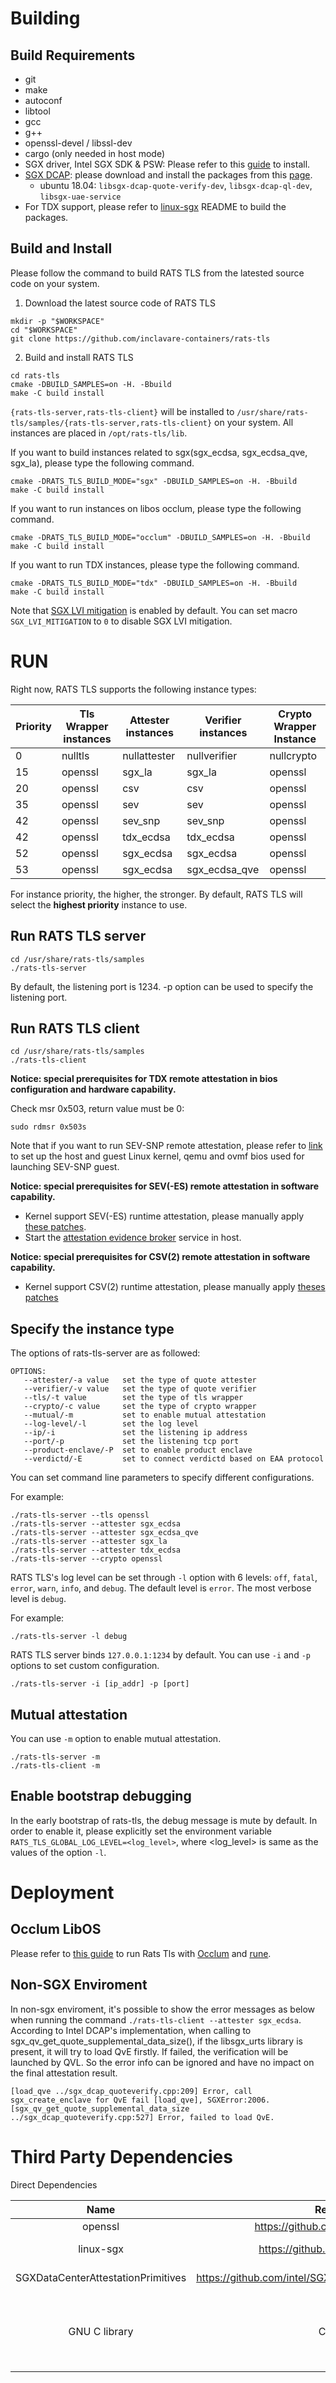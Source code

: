 # Building

## Build Requirements

- git
- make
- autoconf
- libtool
- gcc
- g++
- openssl-devel / libssl-dev
- cargo (only needed in host mode)
- SGX driver, Intel SGX SDK & PSW: Please refer to this [guide](https://download.01.org/intel-sgx/sgx-linux/2.14/docs/Intel_SGX_SW_Installation_Guide_for_Linux.pdf) to install.
- [SGX DCAP](https://github.com/intel/SGXDataCenterAttestationPrimitives): please download and install the packages from this [page](https://download.01.org/intel-sgx/sgx-dcap/#version#linux/distro).
  - ubuntu 18.04: `libsgx-dcap-quote-verify-dev`, `libsgx-dcap-ql-dev`, `libsgx-uae-service`
- For TDX support, please refer to [linux-sgx](https://github.com/intel/linux-sgx) README to build the packages.

## Build and Install

Please follow the command to build RATS TLS from the latested source code on your system.

1. Download the latest source code of RATS TLS

```shell
mkdir -p "$WORKSPACE"
cd "$WORKSPACE"
git clone https://github.com/inclavare-containers/rats-tls
```

2. Build and install RATS TLS

```shell
cd rats-tls
cmake -DBUILD_SAMPLES=on -H. -Bbuild
make -C build install
```

`{rats-tls-server,rats-tls-client}` will be installed to `/usr/share/rats-tls/samples/{rats-tls-server,rats-tls-client}` on your system. All instances are placed in `/opt/rats-tls/lib`.

If you want to build instances related to sgx(sgx\_ecdsa, sgx\_ecdsa\_qve, sgx\_la), please type the following command.

```shell
cmake -DRATS_TLS_BUILD_MODE="sgx" -DBUILD_SAMPLES=on -H. -Bbuild
make -C build install
```

If you want to run instances on libos occlum, please type the following command.

```shell
cmake -DRATS_TLS_BUILD_MODE="occlum" -DBUILD_SAMPLES=on -H. -Bbuild
make -C build install
```

If you want to run TDX instances, please type the following command.
```shell
cmake -DRATS_TLS_BUILD_MODE="tdx" -DBUILD_SAMPLES=on -H. -Bbuild
make -C build install
```

Note that [SGX LVI mitigation](https://software.intel.com/security-software-guidance/advisory-guidance/load-value-injection) is enabled by default. You can set macro `SGX_LVI_MITIGATION` to `0` to disable SGX LVI mitigation.

# RUN

Right now, RATS TLS supports the following instance types:

| Priority    | Tls Wrapper instances |     Attester instances     |     Verifier instances     | Crypto Wrapper Instance |
| ----------- | --------------------- | -------------------------- | -------------------------- | ----------------------- |
| 0         | nulltls               | nullattester               | nullverifier               | nullcrypto              |
| 15        | openssl               | sgx\_la                    | sgx\_la                    | openssl                 |
| 20        | openssl               | csv                        | csv                        | openssl                 |
| 35        | openssl               | sev                        | sev                        | openssl                 |
| 42        | openssl               | sev\_snp                   | sev\_snp                   | openssl                 |
| 42        | openssl               | tdx\_ecdsa                 | tdx\_ecdsa                 | openssl                 |
| 52        | openssl               | sgx\_ecdsa                 | sgx\_ecdsa                 | openssl                 |
| 53        | openssl               | sgx\_ecdsa                 | sgx\_ecdsa\_qve            | openssl                 |

For instance priority, the higher, the stronger. By default, RATS TLS will select the **highest priority** instance to use.

## Run RATS TLS server

```
cd /usr/share/rats-tls/samples
./rats-tls-server
```

By default, the listening port is 1234. -p option can be used to specify the listening port.

## Run RATS TLS client
```
cd /usr/share/rats-tls/samples
./rats-tls-client
```

**Notice: special prerequisites for TDX remote attestation in bios configuration and hardware capability.**

Check msr 0x503, return value must be 0:
```
sudo rdmsr 0x503s
```

Note that if you want to run SEV-SNP remote attestation, please refer to [link](https://github.com/AMDESE/AMDSEV/tree/sev-snp-devel) to set up the host and guest Linux kernel, qemu and ovmf bios used for launching SEV-SNP guest.

**Notice: special prerequisites for SEV(-ES) remote attestation in software capability.**

- Kernel support SEV(-ES) runtime attestation, please manually apply [these patches](https://github.com/haosanzi/attestation-evidence-broker/tree/master/hack/README.md).
- Start the [attestation evidence broker](https://github.com/haosanzi/attestation-evidence-broker/blob/master/README.md) service in host.

**Notice: special prerequisites for CSV(2) remote attestation in software capability.**

- Kernel support CSV(2) runtime attestation, please manually apply [theses patches](https://gitee.com/anolis/cloud-kernel/pulls/412)

## Specify the instance type

The options of rats-tls-server are as followed:

```shell
OPTIONS:
   --attester/-a value   set the type of quote attester
   --verifier/-v value   set the type of quote verifier
   --tls/-t value        set the type of tls wrapper
   --crypto/-c value     set the type of crypto wrapper
   --mutual/-m           set to enable mutual attestation
   --log-level/-l        set the log level
   --ip/-i               set the listening ip address
   --port/-p             set the listening tcp port
   --product-enclave/-P  set to enable product enclave
   --verdictd/-E         set to connect verdictd based on EAA protocol
```

You can set command line parameters to specify different configurations.

For example:

```shell
./rats-tls-server --tls openssl
./rats-tls-server --attester sgx_ecdsa
./rats-tls-server --attester sgx_ecdsa_qve
./rats-tls-server --attester sgx_la
./rats-tls-server --attester tdx_ecdsa
./rats-tls-server --crypto openssl
```

RATS TLS's log level can be set through `-l` option with 6 levels: `off`, `fatal`, `error`, `warn`, `info`, and `debug`. The default level is `error`. The most verbose level is `debug`.

For example:

```
./rats-tls-server -l debug
```

RATS TLS server binds `127.0.0.1:1234` by default. You can use `-i` and `-p` options to set custom configuration.

```shell
./rats-tls-server -i [ip_addr] -p [port]
```

## Mutual attestation

You can use `-m` option to enable mutual attestation.

```shell
./rats-tls-server -m
./rats-tls-client -m
```

## Enable bootstrap debugging

In the early bootstrap of rats-tls, the debug message is mute by default. In order to enable it, please explicitly set the environment variable `RATS_TLS_GLOBAL_LOG_LEVEL=<log_level>`, where \<log_level\> is same as the values of the option `-l`.

# Deployment

## Occlum LibOS

Please refer to [this guide](docs/run_rats_tls_with_occlum.md) to run Rats Tls with [Occlum](https://github.com/occlum/occlum) and [rune](https://github.com/inclavare-containers/inclavare-containers/tree/master/rune).

## Non-SGX Enviroment

In non-sgx enviroment, it's possible to show the error messages as below when running the command `./rats-tls-client --attester sgx_ecdsa`. According to Intel DCAP's implementation, when calling to sgx_qv_get_quote_supplemental_data_size(),
if the libsgx_urts library is present, it will try to load QvE firstly. If failed, the verification will be launched by QVL. So the error info can be ignored and have no impact on the final attestation result.

```
[load_qve ../sgx_dcap_quoteverify.cpp:209] Error, call sgx_create_enclave for QvE fail [load_qve], SGXError:2006.
[sgx_qv_get_quote_supplemental_data_size ../sgx_dcap_quoteverify.cpp:527] Error, failed to load QvE.
```

# Third Party Dependencies

Direct Dependencies

| Name | Repo URL | Licenses |
| :--: | :-------:   | :-------: |
| openssl | https://github.com/openssl/openssl | Apache |
| linux-sgx | https://github.com/intel/linux-sgx | BSD-3-clause |
| SGXDataCenterAttestationPrimitives | https://github.com/intel/SGXDataCenterAttestationPrimitives | BSD-3-clause |
| GNU C library | C library | GNU General Public License version 3 |
